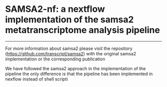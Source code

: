 # SAMSA2-nf: a nextflow implementation of the samsa2 metatranscriptome analysis pipeline

*****
For more information about  samsa2 please visit the repository (<https://github.com/transcript/samsa2>)  with the original samsa2 implementation or the corresponding publication 

We have followed the samsa2 approach in the implementation of the pipeline the only difference is that the pipeline has been implemented in nexflow instead of shell scripti



<!-- 1. DIAMOND, version 0.8.3: https://github.com/bbuchfink/diamond -->
<!-- 2. Trimmomatic, a flexible read cleaner: http://www.usadellab.org/cms/?page=trimmomatic -->
<!-- 3. PEAR, if using paired-end data (recommended): https://sco.h-its.org/exelixis/web/software/pear/ -->
<!-- 4. SortMeRNA: http://bioinfo.lifl.fr/RNA/sortmerna/ -->

<!-- ## Quick start -->

<!-- 1. Download SAMSA2:    -->
<!--     `git clone https://github.com/kaedenn/samsa2.git` -->
<!-- 2. Either install the dependencies from the links above, or use the setup_and_test/package_installation.bash script provided with SAMSA2 for installing from the included binaries. -->
<!-- 3. Access the full databases by downloading them using the full\_database\_download.bash script, located in the setup\_and\_test folder.  This downloads the full RefSeq bacteria database, for organism and specific functional results, and the SEED Subsystems database, which is used for hierarchical functional ontology. -->
<!-- 4. Make changes to the master_script.bash, which performs the first 3 of 4 steps in the SAMSA2 pipeline (preprocessing, annotation, aggregation) -->
<!-- 5. If not using master_script, use DIAMOND to annotate your reads against a database of your choosing (note that database must be local and DIAMOND-indexed).  See "example\_DIAMOND\_annotation\_script.bash" for more details. -->
<!-- 6. If not using master_script, use "DIAMOND\_analysis\_counter.py" to create a ranked abundance summary of the DIAMOND results from each metatransciptome file. -->
<!-- 7. Import these abundance summaries into R and use "run\_DESeq\_stats.R" to determine the most significantly differing features between either individual metatranscriptomes, or control vs. experimental groups. -->

<!-- ## SAMSA: Simple Analysis of Metatranscriptomes by Sequence Annotation -->
<!-- Metatranscriptome, RNA-seq data from multiple members of a microbial community, offers incredibly powerful insights into the workings of a complex ecosystem.  RNA sequences are able to not only identify the individual members of a community down to the strain level, but can also provide information on the activity of these microbes at the time of sample collection - something that cannot be determined through other meta- (metagenome, 16S rRNA sequencing) method.   -->

<!-- However, working with metatranscriptome data often proves challenging, given its high complexity and large size.  SAMSA is one of the first bioinformatics pipelines designed with metatranscriptome data specifically in mind.  It accepts raw sequence data in FASTQ form as its input, and performs four phases: -->

<!-- **Preprocessing:** If the sequencing was paired-end, PEAR is used to merge mate pairs.  Trimmomatic is used for the removal of adaptor contamination and low-quality reads.  SortMeRNA removes ribosomal sequences, as these don't contribute to the mRNA functional profile of the metatranscriptome. -->

<!-- **Annotation:** Annotation is completed using [DIAMOND, an accelerated BLAST-like sequence aligner.](https://github.com/bbuchfink/diamond)  (Why DIAMOND?  At a standard rate of 10 annotations per second, a standard BLAST approach would take several months to finish - just for a single file!) -->

<!-- *Note: DIAMOND is set by default to run in fast mode, where it prioritizes speed.  If you are especially concerned about accuracy, you can change DIAMOND to sensitive mode by editing lines 162 and 199 in the master_script, replacing "--fast" in the DIAMOND command with "--sensitive".  This may significantly increase memory requirements.* -->

<!-- **Aggregation:** DIAMOND returns results on a per-read basis, a bit like a ticker tape or a line item receipt.  In the aggregation step, Python scripts condense these line-by-line results to create summary tables. -->

<!-- **Analysis:** R scripts use DESeq to compute most significantly different features between control vs. experimental samples.  These R scripts generate a tabular output with assigned p-values and log2FoldChange scores for each feature.  These 'features' can be either organisms or specific functions.  R can also create graphs showing visual representation of the metatranscriptome(s). -->

<!-- ### Individual programs in SAMSA2 and their functions -->
<!-- For more information, please consult the manual, which goes into more detail on each step in the SAMSA pipeline. -->

<!-- **Preprocessing:** The following program steps can either be run through master_script.bash or individually: -->

<!-- * PEAR - merges two paired-end FASTQ sequencing files together to make a single file of extended fragments. -->
<!-- * Trimmomatic - removes low-quality sequences and/or adaptor contamination. -->
<!-- * SortMeRNA - removes ribosomal reads, as these don't contribute to the mRNA profile of the metatranscriptome. -->

<!-- **Annotation:** This step can be performed through master_script.bash, or individually. -->

<!-- * DIAMOND_example\_script.bash - a guide to structuring commmands for DIAMOND to perform annotations or for building dictionaries, including customizable paths to system locations and reference dictionaries. -->

<!-- **Aggregation:** This step can be performed through master_script.bash, or individually. -->

<!-- * DIAMOND_analysis\_counter.py - creates a summary file from DIAMOND results, condensing identical matches and providing counts.  Can be enabled to return either organism or functional results. -->
<!-- * DIAMOND_subsystems_analysis_counter.py - handles Subsystems hierarchical annotations, keeping all hierarchy levels in the output. -->
<!-- * DIAMOND_specific_organism_counter.py - allows for subsetting of results to obtain only results matching a specific genus, species, or function. -->

<!-- **Analysis:**     -->
<!-- Note: these programs are located in the "R_scripts" folder.  They all require two sets of DIAMOND summarized results from the aggregation step; an experimental set and a control set. -->

<!-- * diversity_stats.R - this program computes Shannon and Simpson diversity scores. -->
<!-- * make_DESeq\_PCA.R - this program creates a PCA plot of the supplied results (either organism or functional category). -->
<!-- * make_DESeq\_heatmap.R - generates a heatmap contrasting control vs. experimental sets. -->
<!-- * make_combined\_graphs.R - generates two stacked bar graphs: a relative version (y axis stretched to 100%) and an absolute version (y axis is raw counts). -->
<!-- * run_DESeq\_stats.R - computes p-values and most significant differences between summarized results sets. -->

<!-- #### Need assistance?     -->
<!-- Step 1: check the documentation!  The documentation includes in-depth explanations of each step, including sample commands.  Be sure to check there if you're having an issue on one particular step. -->

<!-- If you're unsure if your files are being processed properly, take a look at the sample files.  These correspond to each step in the pipeline.  If a quick look (from the command line, "less $file") reveals a dissimilar setup to these example files, there may be an issue with the most recent program used in the pipeline. -->

<!-- Check out the Google Group for SAMSA!  [https://groups.google.com/forum/#!forum/samsa-bioinformatics-group](https://groups.google.com/forum/#!forum/samsa-bioinformatics-group).   -->

<!-- If you find an error with one of these programs, or simply want to ask me questions, you can contact me at [swestreich@gmail.com](mailto:swestreich@gmail.com).   -->

<!-- #### Citations of other tools used: -->
<!-- Westreich, S.T., Korf, I., Mills, D.A., Lemay, D.G.  (2016) SAMSA: A comprehensive metatranscriptome analysis pipeline.  BMC Bioinformatics. -->

<!-- Bolger, A. M., Lohse, M., & Usadel, B. (2014). Trimmomatic: A flexible trimmer for Illumina Sequence Data. Bioinformatics, btu170. -->

<!-- Kopylova E., Noé L. and Touzet H., "SortMeRNA: Fast and accurate filtering of ribosomal RNAs in metatranscriptomic data", Bioinformatics (2012), doi: 10.1093/bioinformatics/bts611. -->

<!-- Zhang, J., Kobert, K., Flouri, T., Stamatakis, A.  (2014). PEAR: a fast and accurate Illumina paired-end Paired-End reAd mergeR. Bioinformatics. -->

<!-- ======= -->
